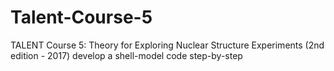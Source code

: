 # Talent-Course-5
TALENT Course 5: Theory for Exploring Nuclear Structure Experiments (2nd edition - 2017)
develop a shell-model code step-by-step
